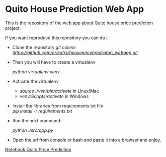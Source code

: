 # Quito House Prediction Web App

This is the repository of the web app about Quito house price prediction project.

If you want reproduce this repository you can do :

- Clone the repository
*git colene https://github.com/erikqtrs/housepriceprediciton_webapp.git*

- Then you will have to create a virtualenv

  *python virtualenv venv*

- Activate the virtualenv
  - *source ./ven/bin/activate* in Linux/Mac
  - *venv/Scripts/activate* in Windows
- Install the libraries from requirements.txt file  
  *pip install -r requirements.txt*
- Run the next command:

  *python ./src/app.py*
- Open the url from console or bash and paste it into a browser and enjoy.

[Notebook Quito Price Prediction](https://github.com/erikqtrs/quito-houseprice-predictor/blob/master/model/model.ipynb)